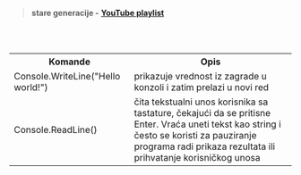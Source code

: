 <br><br>

> **stare generacije -** [**YouTube playlist**](https://www.youtube.com/playlist?list=PLFUwkwonRM--gjbTwQO8l-7XWcsd17Iln)

<br><br>

<table>
  <tr>
    <th>Komande</th>
    <th>Opis</th>
  </tr>
  <td>Console.WriteLine("Hello world!")</td>
  <td>prikazuje vrednost iz zagrade u konzoli i zatim prelazi u novi red</td>
  </tr>
  <tr>
    <td>Console.ReadLine()</td>
    <td>čita tekstualni unos korisnika sa tastature, čekajući da se pritisne Enter. Vraća uneti tekst kao string i često se koristi za pauziranje programa radi prikaza rezultata ili prihvatanje korisničkog unosa</td>
  </tr>
</table>

